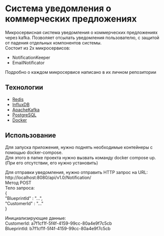 # Система уведомления о коммерческих предложениях
Микросервисная система уведомления о коммерческих предложениях через kafka.
Позволяет отсылать уведомления пользователю, с защитой от падения отдельных компонентов системы.  
Состоит из 2х микросервисов:  
- NotificationKeeper  
- EmailNotificator

Подробно о каждом микросервисе написано в их личном репозитории

## Технологии  
- [Redis]([https://redis.io/](https://vk.com/away.php?to=https%3A%2F%2Fredis.io%2F&cc_key=))  
- [InfluxDB]([https://www.influxdata.com/](https://vk.com/away.php?to=https%3A%2F%2Fwww.influxdata.com%2F&cc_key=))  
- [ApacheKafka]([https://kafka.apache.org/](https://vk.com/away.php?to=https%3A%2F%2Fkafka.apache.org%2F&cc_key=))  
- [PostgreSQL]([https://www.postgresql.org/](https://vk.com/away.php?to=https%3A%2F%2Fwww.postgresql.org%2F&cc_key=))
- [Docker](https://www.docker.com)
  
## Использование  
  
Для запуска приложения, нужно поднять необходимые контейнеры с помощью docker-compose.  
Для этого в папке проекта нужно вызвать команду docker compose up. (При его отсутствии, его нужно установить)  
  
Для отправки уведомления, нужно отправить HTTP запрос на URL:  
http://localhost:8080/api/v1.0/Notification/  
Метод POST  
Тело запроса:  
{  
"BlueprintId" : "...",  
"CustomerId" : "..."  
}  
  
Инициализирующие данные:  
CustomerId: a7f1cf1f-5f4f-4159-99cc-80a4e9f7c5cb  
BlueprintId: b7f1cf1f-5f4f-4159-99cc-80a4e9f7c5cb  
